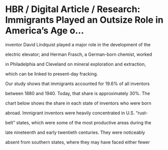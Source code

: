 # HBR / Digital Article / Research: Immigrants Played an Outsize Role in America’s Age o…

inventor David Lindquist played a major role in the development of the

electric elevator; and Herman Frasch, a German-born chemist, worked

in Philadelphia and Cleveland on mineral exploration and extraction,

which can be linked to present-day fracking.

Our study shows that immigrants accounted for 19.6% of all inventors

between 1880 and 1940. Today, that share is approximately 30%. The

chart below shows the share in each state of inventors who were born

abroad. Immigrant inventors were heavily concentrated in U.S. “rust-

belt” states, which were some of the most productive areas during the

late nineteenth and early twentieth centuries. They were noticeably

absent from southern states, where they may have faced either fewer